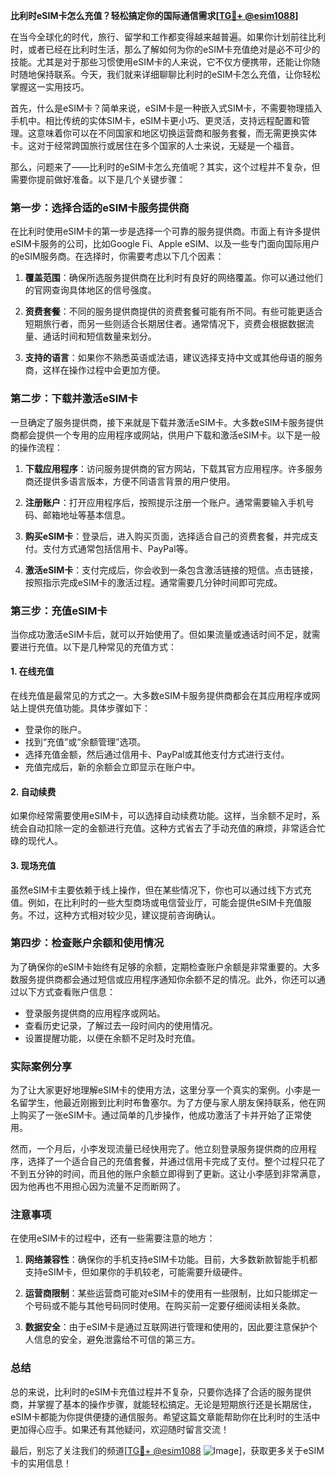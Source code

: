 **比利时eSIM卡怎么充值？轻松搞定你的国际通信需求[[TG💪+ @esim1088](https://t.me/s/esim1088)]**

在当今全球化的时代，旅行、留学和工作都变得越来越普遍。如果你计划前往比利时，或者已经在比利时生活，那么了解如何为你的eSIM卡充值绝对是必不可少的技能。尤其是对于那些习惯使用eSIM卡的人来说，它不仅方便携带，还能让你随时随地保持联系。今天，我们就来详细聊聊比利时的eSIM卡怎么充值，让你轻松掌握这一实用技巧。

首先，什么是eSIM卡？简单来说，eSIM卡是一种嵌入式SIM卡，不需要物理插入手机中。相比传统的实体SIM卡，eSIM卡更小巧、更灵活，支持远程配置和管理。这意味着你可以在不同国家和地区切换运营商和服务套餐，而无需更换实体卡。这对于经常跨国旅行或居住在多个国家的人士来说，无疑是一个福音。

那么，问题来了——比利时的eSIM卡怎么充值呢？其实，这个过程并不复杂，但需要你提前做好准备。以下是几个关键步骤：

### 第一步：选择合适的eSIM卡服务提供商

在比利时使用eSIM卡的第一步是选择一个可靠的服务提供商。市面上有许多提供eSIM卡服务的公司，比如Google Fi、Apple eSIM、以及一些专门面向国际用户的eSIM服务商。在选择时，你需要考虑以下几个因素：

1. **覆盖范围**：确保所选服务提供商在比利时有良好的网络覆盖。你可以通过他们的官网查询具体地区的信号强度。
   
2. **资费套餐**：不同的服务提供商提供的资费套餐可能有所不同。有些可能更适合短期旅行者，而另一些则适合长期居住者。通常情况下，资费会根据数据流量、通话时间和短信数量来划分。

3. **支持的语言**：如果你不熟悉英语或法语，建议选择支持中文或其他母语的服务商，这样在操作过程中会更加方便。

### 第二步：下载并激活eSIM卡

一旦确定了服务提供商，接下来就是下载并激活eSIM卡。大多数eSIM卡服务提供商都会提供一个专用的应用程序或网站，供用户下载和激活eSIM卡。以下是一般的操作流程：

1. **下载应用程序**：访问服务提供商的官方网站，下载其官方应用程序。许多服务商还提供多语言版本，方便不同语言背景的用户使用。

2. **注册账户**：打开应用程序后，按照提示注册一个账户。通常需要输入手机号码、邮箱地址等基本信息。

3. **购买eSIM卡**：登录后，进入购买页面，选择适合自己的资费套餐，并完成支付。支付方式通常包括信用卡、PayPal等。

4. **激活eSIM卡**：支付完成后，你会收到一条包含激活链接的短信。点击链接，按照指示完成eSIM卡的激活过程。通常需要几分钟时间即可完成。

### 第三步：充值eSIM卡

当你成功激活eSIM卡后，就可以开始使用了。但如果流量或通话时间不足，就需要进行充值。以下是几种常见的充值方式：

#### 1. 在线充值

在线充值是最常见的方式之一。大多数eSIM卡服务提供商都会在其应用程序或网站上提供充值功能。具体步骤如下：

- 登录你的账户。
- 找到“充值”或“余额管理”选项。
- 选择充值金额，然后通过信用卡、PayPal或其他支付方式进行支付。
- 充值完成后，新的余额会立即显示在账户中。

#### 2. 自动续费

如果你经常需要使用eSIM卡，可以选择自动续费功能。这样，当余额不足时，系统会自动扣除一定的金额进行充值。这种方式省去了手动充值的麻烦，非常适合忙碌的现代人。

#### 3. 现场充值

虽然eSIM卡主要依赖于线上操作，但在某些情况下，你也可以通过线下方式充值。例如，在比利时的一些大型商场或电信营业厅，可能会提供eSIM卡充值服务。不过，这种方式相对较少见，建议提前咨询确认。

### 第四步：检查账户余额和使用情况

为了确保你的eSIM卡始终有足够的余额，定期检查账户余额是非常重要的。大多数服务提供商都会通过短信或应用程序通知你余额不足的情况。此外，你还可以通过以下方式查看账户信息：

- 登录服务提供商的应用程序或网站。
- 查看历史记录，了解过去一段时间内的使用情况。
- 设置提醒功能，以便在余额不足时及时充值。

### 实际案例分享

为了让大家更好地理解eSIM卡的使用方法，这里分享一个真实的案例。小李是一名留学生，他最近刚搬到比利时布鲁塞尔。为了方便与家人朋友保持联系，他在网上购买了一张eSIM卡。通过简单的几步操作，他成功激活了卡并开始了正常使用。

然而，一个月后，小李发现流量已经快用完了。他立刻登录服务提供商的应用程序，选择了一个适合自己的充值套餐，并通过信用卡完成了支付。整个过程只花了不到五分钟的时间，而且他的账户余额立即得到了更新。这让小李感到非常满意，因为他再也不用担心因为流量不足而断网了。

### 注意事项

在使用eSIM卡的过程中，还有一些需要注意的地方：

1. **网络兼容性**：确保你的手机支持eSIM卡功能。目前，大多数新款智能手机都支持eSIM卡，但如果你的手机较老，可能需要升级硬件。

2. **运营商限制**：某些运营商可能对eSIM卡的使用有一些限制，比如只能绑定一个号码或不能与其他号码同时使用。在购买前一定要仔细阅读相关条款。

3. **数据安全**：由于eSIM卡是通过互联网进行管理和使用的，因此要注意保护个人信息的安全，避免泄露给不可信的第三方。

### 总结

总的来说，比利时的eSIM卡充值过程并不复杂，只要你选择了合适的服务提供商，并掌握了基本的操作步骤，就能轻松搞定。无论是短期旅行还是长期居住，eSIM卡都能为你提供便捷的通信服务。希望这篇文章能帮助你在比利时的生活中更加得心应手。如果还有其他疑问，欢迎随时留言交流！

最后，别忘了关注我们的频道[[TG💪+ @esim1088](https://t.me/s/esim1088) ![Image](https://i.postimg.cc/4NQfJmqS/Snipaste-2025-05-13-00-14-12.png)]，获取更多关于eSIM卡的实用信息！